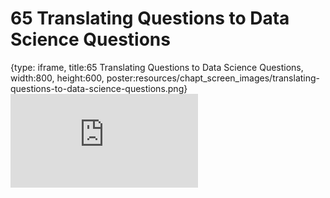 # 65 Translating Questions to Data Science Questions
 
{type: iframe, title:65 Translating Questions to Data Science Questions, width:800, height:600, poster:resources/chapt_screen_images/translating-questions-to-data-science-questions.png}
![](https://datatrail-jhu.github.io/DataTrail_ReOrg/no_toc/translating-questions-to-data-science-questions.html)
 

 
